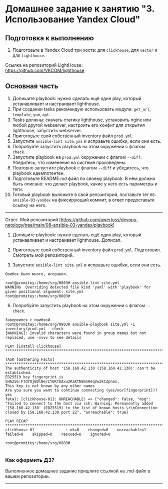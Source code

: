 # Домашнее задание к занятию "3. Использование Yandex Cloud"

## Подготовка к выполнению

1. Подготовьте в Yandex Cloud три хоста: для `clickhouse`, для `vector` и для `lighthouse`.

Ссылка на репозиторий LightHouse: https://github.com/VKCOM/lighthouse

## Основная часть

1. Допишите playbook: нужно сделать ещё один play, который устанавливает и настраивает lighthouse.
2. При создании tasks рекомендую использовать модули: `get_url`, `template`, `yum`, `apt`.
3. Tasks должны: скачать статику lighthouse, установить nginx или любой другой webserver, настроить его конфиг для открытия lighthouse, запустить webserver.
4. Приготовьте свой собственный inventory файл `prod.yml`.
5. Запустите `ansible-lint site.yml` и исправьте ошибки, если они есть.
6. Попробуйте запустить playbook на этом окружении с флагом `--check`.
7. Запустите playbook на `prod.yml` окружении с флагом `--diff`. Убедитесь, что изменения на системе произведены.
8. Повторно запустите playbook с флагом `--diff` и убедитесь, что playbook идемпотентен.
9. Подготовьте README.md файл по своему playbook. В нём должно быть описано: что делает playbook, какие у него есть параметры и теги.
10. Готовый playbook выложите в свой репозиторий, поставьте тег `08-ansible-03-yandex` на фиксирующий коммит, в ответ предоставьте ссылку на него.

---

Ответ.
Мой репозиторий [https://github.com/awertoss/devops-netology/tree/main/08-ansible-03-yandex/playbook]

1. Допишите playbook: нужно сделать ещё один play, который устанавливает и настраивает lighthouse.
Дописал.

4. Приготовьте свой собственный inventory файл `prod.yml`.
Подготовил. Смотреть мой репозиторий.

5. Запустите `ansible-lint site.yml` и исправьте ошибки, если они есть.

```
Ошибок было много, исправил.

root@promitey:/home/srg/0803# ansible-lint site.yml
WARNING  Overriding detected file kind 'yaml' with 'playbook' for given positional argument: site.yml
root@promitey:/home/srg/0803#

```

6. Попробуйте запустить playbook на этом окружении с флагом `--check`.

```
Завершился с ошибкой.
root@promitey:/home/srg/0803# ansible-playbook site.yml -i inventory/prod.yml --check
[WARNING]: Invalid characters were found in group names but not replaced, use -vvvv to see details

PLAY [Install Clickhouse] **********************************************************************************************************************************************

TASK [Gathering Facts] *************************************************************************************************************************************************
The authenticity of host '158.160.42.130 (158.160.42.130)' can't be established.
ED25519 key fingerprint is SHA256:FTdYOjBDlNe/IYQKTbAxu2RaKtN8mnHeqVwZkCZpnas.
This key is not known by any other names
Are you sure you want to continue connecting (yes/no/[fingerprint])? yes
fatal: [clickhouse-01]: UNREACHABLE! => {"changed": false, "msg": "Failed to connect to the host via ssh: Warning: Permanently added '158.160.42.130' (ED25519) to the list of known hosts.\r\nConnection closed by 158.160.42.130 port 22", "unreachable": true}

PLAY RECAP *************************************************************************************************************************************************************
clickhouse-01              : ok=0    changed=0    unreachable=1    failed=0    skipped=0    rescued=0    ignored=0

root@promitey:/home/srg/0803#


```





### Как оформить ДЗ?

Выполненное домашнее задание пришлите ссылкой на .md-файл в вашем репозитории.

---
